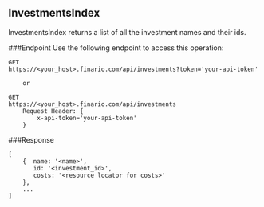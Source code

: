 InvestmentsIndex
----------------
InvestmentsIndex returns a list of all the investment names and their ids.

###Endpoint
Use the following endpoint to access this operation:

	GET
	https://<your_host>.finario.com/api/investments?token='your-api-token'

        or

	GET
    https://<your_host>.finario.com/api/investments
        Request Header: {
            x-api-token='your-api-token'
        }


###Response

    [
        {  name: '<name>',
           id: '<investment_id>',
           costs: '<resource locator for costs>'
        },
        ...
    ]
